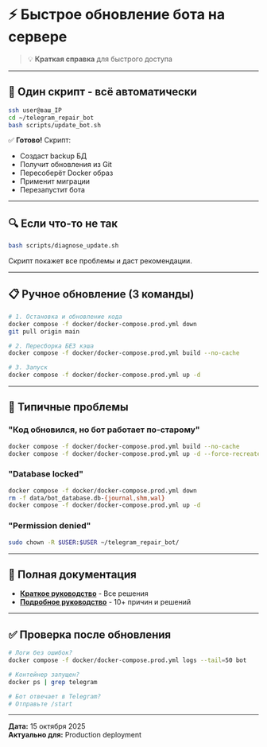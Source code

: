 # ⚡ Быстрое обновление бота на сервере

> 💡 **Краткая справка** для быстрого доступа

---

## 🚀 Один скрипт - всё автоматически

```bash
ssh user@ваш_IP
cd ~/telegram_repair_bot
bash scripts/update_bot.sh
```

✅ **Готово!** Скрипт:
- Создаст backup БД
- Получит обновления из Git
- Пересоберёт Docker образ
- Применит миграции
- Перезапустит бота

---

## 🔍 Если что-то не так

```bash
bash scripts/diagnose_update.sh
```

Скрипт покажет все проблемы и даст рекомендации.

---

## 📋 Ручное обновление (3 команды)

```bash
# 1. Остановка и обновление кода
docker compose -f docker/docker-compose.prod.yml down
git pull origin main

# 2. Пересборка БЕЗ кэша
docker compose -f docker/docker-compose.prod.yml build --no-cache

# 3. Запуск
docker compose -f docker/docker-compose.prod.yml up -d
```

---

## 🐛 Типичные проблемы

### "Код обновился, но бот работает по-старому"
```bash
docker compose -f docker/docker-compose.prod.yml build --no-cache
docker compose -f docker/docker-compose.prod.yml up -d --force-recreate
```

### "Database locked"
```bash
docker compose -f docker/docker-compose.prod.yml down
rm -f data/bot_database.db-{journal,shm,wal}
docker compose -f docker/docker-compose.prod.yml up -d
```

### "Permission denied"
```bash
sudo chown -R $USER:$USER ~/telegram_repair_bot/
```

---

## 📖 Полная документация

- **[Краткое руководство](docs/troubleshooting/ОБНОВЛЕНИЕ_БОТА_КРАТКО.md)** - Все решения
- **[Подробное руководство](docs/troubleshooting/BOT_UPDATE_ISSUES.md)** - 10+ причин и решений

---

## ✅ Проверка после обновления

```bash
# Логи без ошибок?
docker compose -f docker/docker-compose.prod.yml logs --tail=50 bot

# Контейнер запущен?
docker ps | grep telegram

# Бот отвечает в Telegram?
# Отправьте /start
```

---

**Дата:** 15 октября 2025  
**Актуально для:** Production deployment

